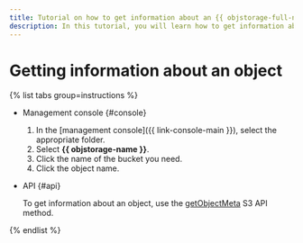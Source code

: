 ```yaml
---
title: Tutorial on how to get information about an {{ objstorage-full-name }} object
description: In this tutorial, you will learn how to get information about an {{ objstorage-full-name }} object.
---
```


# Getting information about an object

{% list tabs group=instructions %}

- Management console {#console}

   1. In the [management console]({{ link-console-main }}), select the appropriate folder.
   1. Select **{{ objstorage-name }}**.
   1. Click the name of the bucket you need.
   1. Click the object name.

- API {#api}

   To get information about an object, use the [getObjectMeta](../../s3/api-ref/object/getobjectmeta.md) S3 API method.

{% endlist %}
